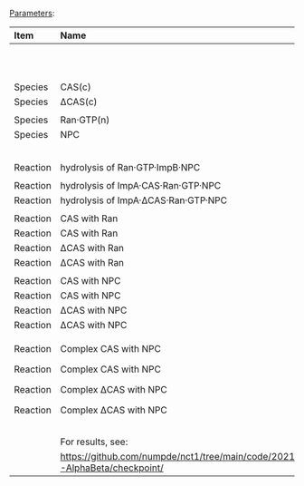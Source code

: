 [Parameters](https://docs.google.com/spreadsheets/d/1rr0lp6ByU1bENysPyk0qLXYwMEmwEN0BVQYw7H2Hp30):


| Item     | Name                                                                         | Parameter   | Units   | Comment                | Scenarios:   | Baseline1   | Baseline2   | OldBaseline   | Only_dCAS_1   | Only_dCAS_2   | Both_1   | Both_2   |
|:---------|:-----------------------------------------------------------------------------|:------------|:--------|:-----------------------|:-------------|:------------|:------------|:--------------|:--------------|:--------------|:---------|:---------|
|          |                                                                              |             |         |                        | Description: |             |             | May 13        |               |               |          |          |
|          |                                                                              |             |         |                        |              |             |             |               |               |               |          |          |
|          |                                                                              |             |         |                        |              |             |             |               |               |               |          |          |
|          |                                                                              |             |         | Initial values         |              |             |             |               |               |               |          |          |
| Species  | CAS(c)                                                                       | Value       | uM      |                        |              | 1           | 1           | 1             | 0             | 0             | 0.5      | 0.5      |
| Species  | ΔCAS(c)                                                                      | Value       | uM      |                        |              | 0           | 0           | 0             | 1             | 1             | 0.5      | 0.5      |
|          |                                                                              |             |         |                        |              |             |             |               |               |               |          |          |
| Species  | Ran·GTP(n)                                                                   | Value       | uM      |                        |              | 3           | 3           | 3             | 3             | 3             | 3        | 3        |
| Species  | NPC                                                                          | Value       | uM      |                        |              | 0.5         | 0.5         | 1             | 0.5           | 0.5           | 0.5      | 0.5      |
|          |                                                                              |             |         |                        |              |             |             |               |               |               |          |          |
|          |                                                                              |             |         | Kinetic constants      |              |             |             |               |               |               |          |          |
| Reaction | hydrolysis of Ran·GTP·ImpB·NPC                                               | kf          | 1/s     |                        |              | 0.1         | 0.1         | 0.1           | 0.1           | 0.1           | 0.1      | 0.1      |
|          |                                                                              |             |         |                        |              |             |             |               |               |               |          |          |
| Reaction | hydrolysis of ImpA·CAS·Ran·GTP·NPC                                           | kf          | 1/s     |                        |              | 0.1         | 0.1         | 0.1           | 0.1           | 0.1           | 0.1      | 0.1      |
| Reaction | hydrolysis of ImpA·ΔCAS·Ran·GTP·NPC                                          | kf          | 1/s     |                        |              |             |             |               | 0.1           | 0.1           | 0.1      | 0.1      |
|          |                                                                              |             |         |                        |              |             |             |               |               |               |          |          |
| Reaction | CAS with Ran                                                                 | kf          | 1/uM/s  |                        |              | 0.01        | 0.01        | 0.01          |               |               | 0.01     | 0.01     |
| Reaction | CAS with Ran                                                                 | kr          | 1/s     |                        |              | 0.015       | 0.015       | 0.0048        |               |               | 0.015    | 0.015    |
| Reaction | ΔCAS with Ran                                                                | kf          | 1/uM/s  | (Unknown)              |              |             |             |               | 0.01          | 0.01          | 0.01     | 0.01     |
| Reaction | ΔCAS with Ran                                                                | kr          | 1/s     |                        |              |             |             |               | 0.015         | 0.015         | 0.015    | 0.015    |
|          |                                                                              |             |         |                        |              |             |             |               |               |               |          |          |
| Reaction | CAS with NPC                                                                 | kf          | 1/uM/s  |                        |              | 1e-3        | 1e-2        | 1e-3          |               |               | 1e-3     | 1e-2     |
| Reaction | CAS with NPC                                                                 | kr          | 1/s     |                        |              | 1e-4        | 1e-3        | 1e-3          |               |               | 1e-4     | 1e-3     |
| Reaction | ΔCAS with NPC                                                                | kf          | 1/uM/s  |                        |              |             |             |               | 1e-2          | 1e-1          | 1e-2     | 1e-1     |
| Reaction | ΔCAS with NPC                                                                | kr          | 1/s     |                        |              |             |             |               | 1e-3          | 1e-2          | 1e-3     | 1e-2     |
|          |                                                                              |             |         |                        |              |             |             |               |               |               |          |          |
| Reaction | Complex CAS with NPC                                                         | kf          | 1/uM/s  | i.e. ImpA·CAS·Ran·GTP  |              | 1e-3        | 1e-2        | 1e-3          |               |               | 1e-3     | 1e-2     |
| Reaction | Complex CAS with NPC                                                         | kr          | 1/s     |                        |              | 1e-5        | 1e-4        | 1e-4          |               |               | 1e-5     | 1e-4     |
| Reaction | Complex ΔCAS with NPC                                                        | kf          | 1/uM/s  | i.e. ImpA·ΔCAS·Ran·GTP |              |             |             |               | 1e-3          | 1e-3          | 1e-3     | 1e-3     |
| Reaction | Complex ΔCAS with NPC                                                        | kr          | 1/s     |                        |              |             |             |               | 1e-5          | 1e-5          | 1e-5     | 1e-5     |
|          |                                                                              |             |         |                        |              |             |             |               |               |               |          |          |
|          |                                                                              |             |         |                        |              |             |             |               |               |               |          |          |
|          |                                                                              |             |         |                        |              |             |             |               |               |               |          |          |
|          |                                                                              |             |         |                        |              |             |             |               |               |               |          |          |
|          |                                                                              |             |         |                        |              |             |             |               |               |               |          |          |
|          | For results, see:                                                            |             |         |                        |              |             |             |               |               |               |          |          |
|          | https://github.com/numpde/nct1/tree/main/code/20210413-AlphaBeta/checkpoint/ |             |         |                        |              |             |             |               |               |               |          |          |
